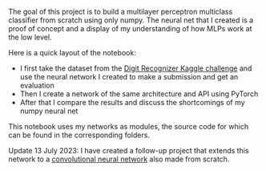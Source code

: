 The goal of this project is to build a multilayer perceptron multiclass classifier from scratch using only numpy. The neural net that I created is a proof of concept and a display of my understanding of how MLPs work at the low level. 

Here is a quick layout of the notebook:

- I first take the dataset from the [Digit Recognizer Kaggle challenge](https://www.kaggle.com/competitions/digit-recognizer) and use the neural network I created to make a submission and get an evaluation
- Then I create a network of the same architecture and API using PyTorch
- After that I compare the results and discuss the shortcomings of my numpy neural net

This notebook uses my networks as modules, the source code for which can be found in the corresponding folders. 

Update 13 July 2023: I have created a follow-up project that extends this network to a [convolutional neural network](https://github.com/iliatarasov/convolutional-neural-network-on-MNIST) also made from scratch. 